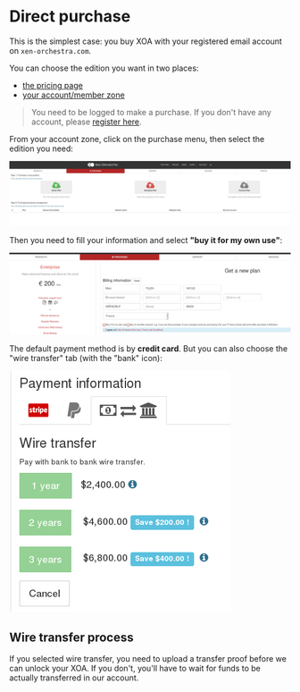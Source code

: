 # Direct purchase

This is the simplest case: you buy XOA with your registered email account on `xen-orchestra.com`.

You can choose the edition you want in two places:

* [the pricing page](https://xen-orchestra.com/#!/pricing)
* [your account/member zone](https://xen-orchestra.com/#!/member)


> You need to be logged to make a purchase. If you don't have any account, please [register here](https://xen-orchestra.com/#!/signup).

From your account zone, click on the purchase menu, then select the edition you need:

![](./assets/directpurchase.png)

Then you need to fill your information and select **"buy it for my own use"**:

![](./assets/member_purchase_2.png)

The default payment method is by **credit card**. But you can also choose the "wire transfer" tab (with the "bank" icon):

![](./assets/member_purchase3.png)

## Wire transfer process

If you selected wire transfer, you need to upload a transfer proof before we can unlock your XOA. If you don't, you'll have to wait for funds to be actually transferred in our account.

